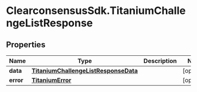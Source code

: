 # ClearconsensusSdk.TitaniumChallengeListResponse

## Properties

Name | Type | Description | Notes
------------ | ------------- | ------------- | -------------
**data** | [**TitaniumChallengeListResponseData**](TitaniumChallengeListResponseData.md) |  | [optional] 
**error** | [**TitaniumError**](TitaniumError.md) |  | [optional] 


